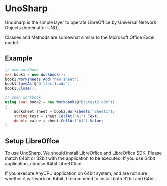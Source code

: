 # UnoSharp

UnoSharp is the simple layer to operate LibreOffice by Universal Network Objects (hereinafter UNO).

Classes and Methods are somewhat similar to the Microsoft Office Excel model.

## Example

```cs
// new workbook
var book1 = new Workbook();
book1.Worksheets.Add("new sheet");
book1.SaveAs(@"D:\test1.ods");
book1.Close();

// open workbook
using (var book2 = new Workbook(@"D:\test2.ods"))
{
    Worksheet sheet = book2.Worksheets["Sheet1"];
    string text = sheet.CellAt("A1").Text;
    double value = sheet.CellAt("A1").Value;
}
```

## Setup LibreOffce

To use UnoSharp, We should install LibreOffice and LibreOffice SDK.
Please match 64bit or 32bit with the application to be executed: If you use 64bit application, choose 64bit LibreOffice.

If you execute AnyCPU application on 64bit system, and are not sure whether it will work on 64bit, I recommend to install both 32bit and 64bit.
